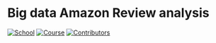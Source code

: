 # Big data Amazon Review analysis

[![School](https://img.shields.io/badge/UChicago-MSCA-red)]() [![Course](https://img.shields.io/badge/Course-BigDataPlatform-lightgray)]()  [![Contributors](https://img.shields.io/badge/Contributors-3-green)]()

